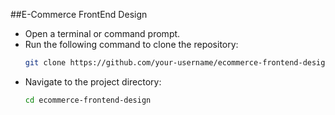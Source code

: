 ##E-Commerce FrontEnd Design

 - Open a terminal or command prompt.
 - Run the following command to clone the repository:
   ```bash
   git clone https://github.com/your-username/ecommerce-frontend-design.git
   ```
 - Navigate to the project directory:
   ```bash
   cd ecommerce-frontend-design
   ```
